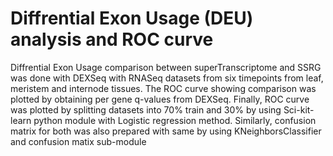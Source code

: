 # Diffrential Exon Usage (DEU) analysis and ROC curve

Diffrential Exon Usage comparison between superTranscriptome and SSRG was done with DEXSeq with RNASeq datasets from six timepoints from leaf, meristem and internode tissues. The ROC curve showing comparison was plotted by obtaining per gene q-values from DEXSeq. Finally, ROC curve was plotted by splitting datasets into 70% train and 30% by using Sci-kit-learn python module with Logistic regression method. Similarly, confusion matrix for both was also prepared with same by using KNeighborsClassifier and confusion matix sub-module

